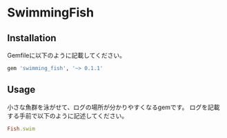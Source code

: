 # SwimmingFish

## Installation

Gemfileに以下のように記載してください。

```bash
gem 'swimming_fish', '~> 0.1.1'
```

## Usage

小さな魚群を泳がせて、ログの場所が分かりやすくなるgemです。
ログを記載する手前で以下のように記述してください。
```ruby
Fish.swim
```

